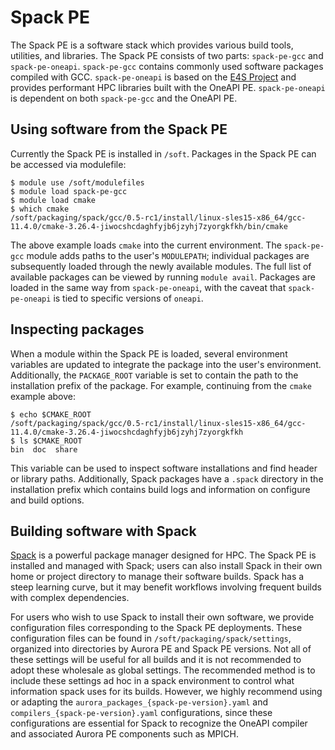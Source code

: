 # Spack PE

The Spack PE is a software stack which provides various build tools, utilities, and libraries. The Spack PE consists of two parts: `spack-pe-gcc` and `spack-pe-oneapi`. `spack-pe-gcc` contains commonly used software packages compiled with GCC. `spack-pe-oneapi` is based on the [E4S Project](https://e4s-project.github.io/) and provides performant HPC libraries built with the OneAPI PE. `spack-pe-oneapi` is dependent on both `spack-pe-gcc` and the OneAPI PE. 

## Using software from the Spack PE

Currently the Spack PE is installed in ```/soft```. Packages in the Spack PE can be accessed via modulefile:

```
$ module use /soft/modulefiles
$ module load spack-pe-gcc
$ module load cmake
$ which cmake
/soft/packaging/spack/gcc/0.5-rc1/install/linux-sles15-x86_64/gcc-11.4.0/cmake-3.26.4-jiwocshcdaghfyjb6jzyhj7zyorgkfkh/bin/cmake
```

The above example loads `cmake` into the current environment. The `spack-pe-gcc` module adds paths to the user's `MODULEPATH`; individual packages are subsequently loaded through the newly available modules. The full list of available packages can be viewed by running `module avail`. Packages are loaded in the same way from `spack-pe-oneapi`, with the caveat that `spack-pe-oneapi` is tied to specific versions of `oneapi`.


## Inspecting packages

When a module within the Spack PE is loaded, several environment variables are updated to integrate the package into the user's environment. Additionally, the `PACKAGE_ROOT` variable is set to contain the path to the installation prefix of the package. For example, continuing from the `cmake` example above:

```
$ echo $CMAKE_ROOT
/soft/packaging/spack/gcc/0.5-rc1/install/linux-sles15-x86_64/gcc-11.4.0/cmake-3.26.4-jiwocshcdaghfyjb6jzyhj7zyorgkfkh
$ ls $CMAKE_ROOT
bin  doc  share
```

This variable can be used to inspect software installations and find header or library paths. Additionally, Spack packages have a `.spack` directory in the installation prefix which contains build logs and information on configure and build options.

## Building software with Spack

[Spack](https://spack.io/about/) is a powerful package manager designed for HPC. The Spack PE is installed and managed with Spack; users can also install Spack in their own home or project directory to manage their software builds. Spack has a steep learning curve, but it may benefit workflows involving frequent builds with complex dependencies.

For users who wish to use Spack to install their own software, we provide configuration files corresponding to the Spack PE deployments. These configuration files can be found in `/soft/packaging/spack/settings`, organized into directories by Aurora PE and Spack PE versions. Not all of these settings will be useful for all builds and it is not recommended to adopt these wholesale as global settings. The recommended method is to include these settings ad hoc in a spack environment to control what information spack uses for its builds. However, we highly recommend using or adapting the `aurora_packages_{spack-pe-version}.yaml` and `compilers_{spack-pe-version}.yaml` configurations, since these configurations are essential for Spack to recognize the OneAPI compiler and associated Aurora PE components such as MPICH.


